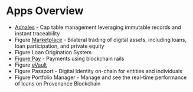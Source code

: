 # Apps Overview

* [Adnales](www.adnales.com) - Cap table management leveraging immutable records and instant traceability
* Figure [Marketplace](https://www.figure.com/digital-fund-services/) - Bilateral trading of digital assets, including loans, loan participation, and private equity
* Figure Loan Origination System 
* [Figure Pay](www.figurepay.com) - Payments using blockchain rails
* Figure [eVault](evault.md)
* Figure Passport - Digital Identity on-chain for entities and individuals
* Figure Portfolio Manager - Manage and see the real-time performance of loans on Provenance Blockchain

